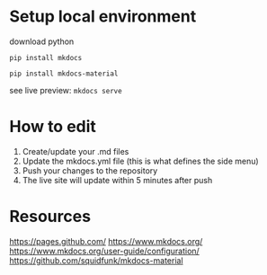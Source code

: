 # Setup local environment

download python

`pip install mkdocs`

`pip install mkdocs-material`

see live preview: 
`mkdocs serve`

# How to edit

1. Create/update your .md files
2. Update the mkdocs.yml file (this is what defines the side menu)
3. Push your changes to the repository
4. The live site will update within 5 minutes after push

# Resources

https://pages.github.com/
https://www.mkdocs.org/
https://www.mkdocs.org/user-guide/configuration/
https://github.com/squidfunk/mkdocs-material
